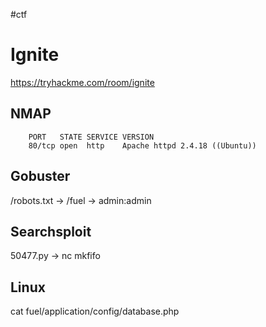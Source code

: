 #ctf
# Ignite
https://tryhackme.com/room/ignite

## NMAP
        PORT   STATE SERVICE VERSION
        80/tcp open  http    Apache httpd 2.4.18 ((Ubuntu))

## Gobuster
/robots.txt -> /fuel -> admin:admin

## Searchsploit
50477.py -> nc mkfifo

## Linux

cat fuel/application/config/database.php
